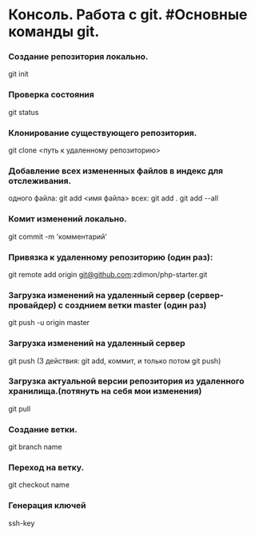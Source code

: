 # Консоль. Работа с git. #Основные команды git.

### Создание репозитория локально.

git init

### Проверка состояния

git status

### Клонирование существующего репозитория.

git clone <путь к удаленному репозиторию>

### Добавление всех измененных файлов в индекс для отслеживания.

одного файла: git add <имя файла> всех: git add . git add --all

### Комит изменений локально.

git commit -m 'комментарий'

### Привязка к удаленному репозиторию (один раз):

git remote add origin git@github.com:zdimon/php-starter.git

### Загрузка изменений на удаленный сервер (сервер-провайдер) с созднием ветки master (один раз)

git push -u origin master

### Загрузка изменений на удаленный сервер

git push (3 действия: git add, коммит, и только потом git push)

### Загрузка актуальной версии репозитория из удаленного хранилища.(потянуть на себя мои изменения)

git pull

### Создание ветки.

git branch name

### Переход на ветку.

git checkout name

### Генерация ключей

ssh-key
